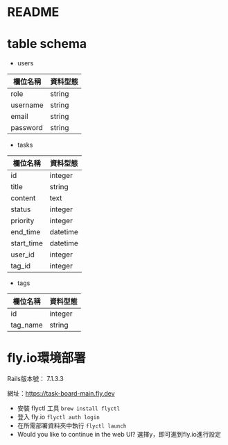 # README

# table schema

* users

|  欄位名稱   | 資料型態  |
|  ----  | ----  |
| role | string |
| username  | string |
| email  | string |
| password| string |

* tasks

|  欄位名稱   | 資料型態  |
|  ----  | ----  |
| id | integer |
| title | string |
| content  | text |
| status  | integer |
| priority  | integer |
| end_time| datetime |
| start_time  | datetime |
| user_id  | integer |
| tag_id  | integer |

* tags

|  欄位名稱   | 資料型態  |
|  ----  | ----  |
| id | integer |
| tag_name | string |

# fly.io環境部署
Rails版本號： 7.1.3.3

網址：https://task-board-main.fly.dev
* 安裝 flyctl 工具
```brew install flyctl```
*  登入 fly.io
```flyctl auth login```
* 在所需部署資料夾中執行
```flyctl launch```
*  Would you like to continue in the web UI?
選擇y，即可進到fly.io進行設定